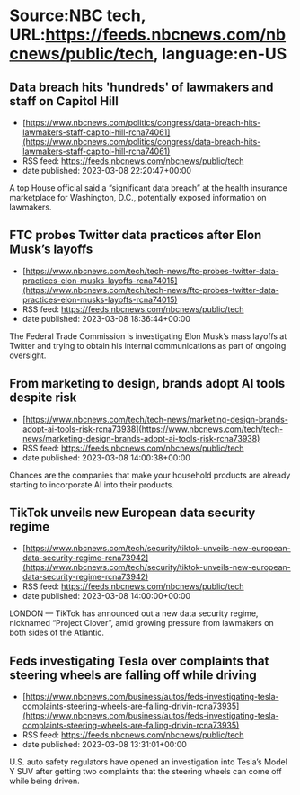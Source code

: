 # Source:NBC tech, URL:https://feeds.nbcnews.com/nbcnews/public/tech, language:en-US

## Data breach hits 'hundreds' of lawmakers and staff on Capitol Hill
 - [https://www.nbcnews.com/politics/congress/data-breach-hits-lawmakers-staff-capitol-hill-rcna74061](https://www.nbcnews.com/politics/congress/data-breach-hits-lawmakers-staff-capitol-hill-rcna74061)
 - RSS feed: https://feeds.nbcnews.com/nbcnews/public/tech
 - date published: 2023-03-08 22:20:47+00:00

A top House official said a “significant data breach” at the health insurance marketplace for Washington, D.C., potentially exposed information on lawmakers.

## FTC probes Twitter data practices after Elon Musk’s layoffs
 - [https://www.nbcnews.com/tech/tech-news/ftc-probes-twitter-data-practices-elon-musks-layoffs-rcna74015](https://www.nbcnews.com/tech/tech-news/ftc-probes-twitter-data-practices-elon-musks-layoffs-rcna74015)
 - RSS feed: https://feeds.nbcnews.com/nbcnews/public/tech
 - date published: 2023-03-08 18:36:44+00:00

The Federal Trade Commission is investigating Elon Musk’s mass layoffs at Twitter and trying to obtain his internal communications as part of ongoing oversight.

## From marketing to design, brands adopt AI tools despite risk
 - [https://www.nbcnews.com/tech/tech-news/marketing-design-brands-adopt-ai-tools-risk-rcna73938](https://www.nbcnews.com/tech/tech-news/marketing-design-brands-adopt-ai-tools-risk-rcna73938)
 - RSS feed: https://feeds.nbcnews.com/nbcnews/public/tech
 - date published: 2023-03-08 14:00:38+00:00

Chances are the companies that make your household products are already starting to incorporate AI into their products.

## TikTok unveils new European data security regime
 - [https://www.nbcnews.com/tech/security/tiktok-unveils-new-european-data-security-regime-rcna73942](https://www.nbcnews.com/tech/security/tiktok-unveils-new-european-data-security-regime-rcna73942)
 - RSS feed: https://feeds.nbcnews.com/nbcnews/public/tech
 - date published: 2023-03-08 14:00:00+00:00

LONDON — TikTok has announced out a new data security regime, nicknamed “Project Clover”, amid growing pressure from lawmakers on both sides of the Atlantic.

## Feds investigating Tesla over complaints that steering wheels are falling off while driving
 - [https://www.nbcnews.com/business/autos/feds-investigating-tesla-complaints-steering-wheels-are-falling-drivin-rcna73935](https://www.nbcnews.com/business/autos/feds-investigating-tesla-complaints-steering-wheels-are-falling-drivin-rcna73935)
 - RSS feed: https://feeds.nbcnews.com/nbcnews/public/tech
 - date published: 2023-03-08 13:31:01+00:00

U.S. auto safety regulators have opened an investigation into Tesla’s Model Y SUV after getting two complaints that the steering wheels can come off while being driven.

